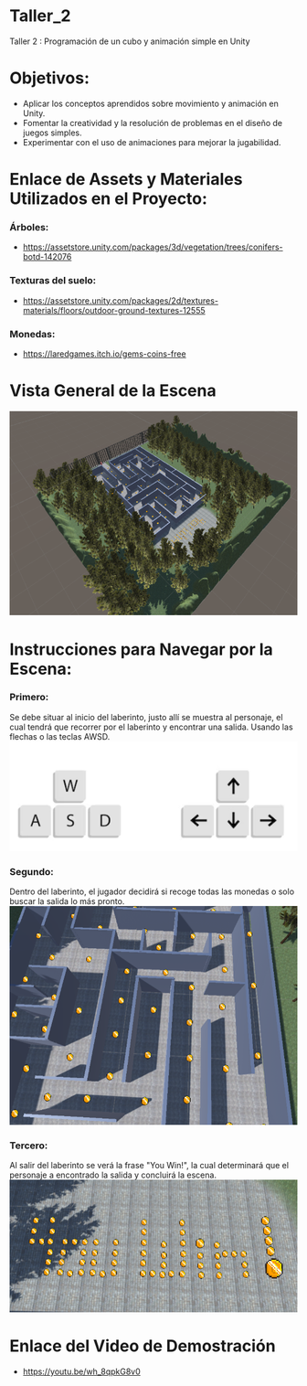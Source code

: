 # Taller_2
Taller 2 : Programación de un cubo y animación simple en Unity

# Objetivos:
- Aplicar los conceptos aprendidos sobre movimiento y animación en Unity.
- Fomentar la creatividad y la resolución de problemas en el diseño de juegos simples.
- Experimentar con el uso de animaciones para mejorar la jugabilidad.

# Enlace de Assets y Materiales Utilizados en el Proyecto:
### Árboles:
- https://assetstore.unity.com/packages/3d/vegetation/trees/conifers-botd-142076
### Texturas del suelo:
- https://assetstore.unity.com/packages/2d/textures-materials/floors/outdoor-ground-textures-12555
### Monedas:
- https://laredgames.itch.io/gems-coins-free

# Vista General de la Escena
![Escena](https://github.com/DeividN21/Taller_2/blob/main/Escena.png?raw=true)

# Instrucciones para Navegar por la Escena:
### Primero:
Se debe situar al inicio del laberinto, justo allí se muestra al personaje, el cual tendrá que recorrer por el laberinto y encontrar una salida. 
Usando las flechas o las teclas AWSD.
![Imagen1](https://github.com/DeividN21/Taller_2/blob/main/Instrucciones1.png?raw=true)
### Segundo:
Dentro del laberinto, el jugador decidirá si recoge todas las monedas o solo buscar la salida lo más pronto.
![Imagen2](https://github.com/DeividN21/Taller_2/blob/main/Instrucciones2.png?raw=true)
### Tercero:
Al salir del laberinto se verá la frase "You Win!", la cual determinará que el personaje a encontrado la salida y concluirá la escena.
![Imagen3](https://github.com/DeividN21/Taller_2/blob/main/Instrucciones3.png?raw=true)

# Enlace del Video de Demostración
- https://youtu.be/wh_8qpkG8v0
